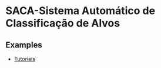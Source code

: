# SACA-Sistema Automático de Classificação de Alvos

## Examples
- [Tutoriais](https://docs.opencv.org/4.7.0/d7/da8/tutorial_table_of_content_imgproc.html)
